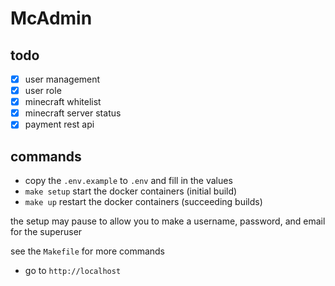 # McAdmin

## todo

- [x] user management
- [x] user role
- [x] minecraft whitelist
- [x] minecraft server status
- [x] payment rest api

## commands

- copy the `.env.example` to `.env` and fill in the values
- `make setup` start the docker containers (initial build)
- `make up` restart the docker containers (succeeding builds)

the setup may pause to allow you to make a username, password, and email for the superuser

see the `Makefile` for more commands

- go to `http://localhost`

